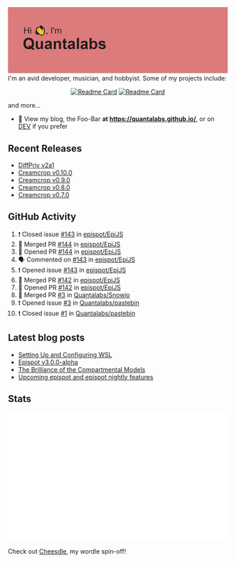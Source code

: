 <img src="header.png">
I'm an avid developer, musician, and hobbyist. Some of my projects include:
<p align='center'><a href="https://github.com/Quantalabs/EpiJS"><img src="https://github-readme-stats.vercel.app/api/pin/?username=epispot&amp;repo=EpiJS" alt="Readme Card"></a>
<a href="https://github.com/Quantalabs/NCOVDashboard"><img src="https://github-readme-stats.vercel.app/api/pin/?username=Quantalabs&amp;repo=NCOVDashboard" alt="Readme Card"></a></p>


and more...

- 📜 View my blog, the Foo-Bar **at https://quantalabs.github.io/**, or on [DEV](https://dev.to/Quantalabs) if you prefer

## Recent Releases
- [DiffPriv v2a1](https://github.com/Quantalabs/DiffPriv/releases/tag/v2.0.0-alpha1)
- [Creamcrop v0.10.0](https://github.com/creamcropdev/creamcrop/releases/tag/v0.10.0)
- [Creamcrop v0.9.0](https://github.com/creamcropdev/creamcrop/releases/tag/v0.9.0)
- [Creamcrop v0.8.0](https://github.com/creamcropdev/creamcrop/releases/tag/v0.8.0)
- [Creamcrop v0.7.0](https://github.com/creamcropdev/creamcrop/releases/tag/v0.7.0)

## GitHub Activity
<!--START_SECTION:activity-->
1. ❗️ Closed issue [#143](https://github.com/epispot/EpiJS/issues/143) in [epispot/EpiJS](https://github.com/epispot/EpiJS)
2. 🎉 Merged PR [#144](https://github.com/epispot/EpiJS/pull/144) in [epispot/EpiJS](https://github.com/epispot/EpiJS)
3. 💪 Opened PR [#144](https://github.com/epispot/EpiJS/pull/144) in [epispot/EpiJS](https://github.com/epispot/EpiJS)
4. 🗣 Commented on [#143](https://github.com/epispot/EpiJS/issues/143) in [epispot/EpiJS](https://github.com/epispot/EpiJS)
5. ❗️ Opened issue [#143](https://github.com/epispot/EpiJS/issues/143) in [epispot/EpiJS](https://github.com/epispot/EpiJS)
6. 🎉 Merged PR [#142](https://github.com/epispot/EpiJS/pull/142) in [epispot/EpiJS](https://github.com/epispot/EpiJS)
7. 💪 Opened PR [#142](https://github.com/epispot/EpiJS/pull/142) in [epispot/EpiJS](https://github.com/epispot/EpiJS)
8. 🎉 Merged PR [#3](https://github.com/Quantalabs/Snowio/pull/3) in [Quantalabs/Snowio](https://github.com/Quantalabs/Snowio)
9. ❗️ Opened issue [#3](https://github.com/Quantalabs/pastebin/issues/3) in [Quantalabs/pastebin](https://github.com/Quantalabs/pastebin)
10. ❗️ Closed issue [#1](https://github.com/Quantalabs/pastebin/issues/1) in [Quantalabs/pastebin](https://github.com/Quantalabs/pastebin)
<!--END_SECTION:activity-->

## Latest blog posts
<!-- BLOG-POST-LIST:START -->
- [Setting Up and Configuring WSL](https://dev.to/quantalabs/setting-up-and-configuring-wsl-392c)
- [Epispot v3.0.0-alpha](https://dev.to/epispot/epispot-v3-0-0-alpha-5heh)
- [The Brilliance of the Compartmental Models](https://dev.to/quantalabs/the-brilliance-of-the-compartmental-models-1j99)
- [Upcoming epispot and epispot nightly features](https://dev.to/epispot/upcoming-epispot-and-epispot-nightly-features-52ep)
<!-- BLOG-POST-LIST:END -->


## Stats
<p align="center"><img src="https://github.com/Quantalabs/github-stats/raw/master/generated/languages.svg" alt="Language Stats"><br>

Check out [Cheesdle](https://cheesdle.vercel.app), my wordle spin-off!
